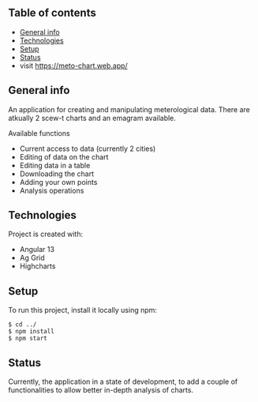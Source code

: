 ## Table of contents
* [General info](#general-info)
* [Technologies](#technologies)
* [Setup](#setup)
* [Status](#status)
* visit https://meto-chart.web.app/
## General info
An application for creating and manipulating meterological data. There are atkually 2 scew-t charts and an emagram available. 

Available functions
* Current access to data (currently 2 cities)
* Editing of data on the chart
* Editing data in a table
* Downloading the chart
* Adding your own points
* Analysis operations
	
## Technologies
Project is created with:
* Angular 13
* Ag Grid
* Highcharts
	
## Setup
To run this project, install it locally using npm:

```
$ cd ../
$ npm install
$ npm start
```
## Status
Currently, the application in a state of development, to add a couple of functionalities to allow better in-depth analysis of charts.

